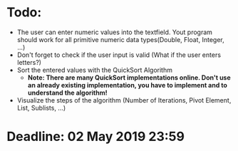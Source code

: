 # Todo:
* The user can enter numeric values into the textfield. Yout program should work for all primitive numeric data types(Double, Float, Integer, ...)
* Don't forget to check if the user input is valid (What if the user enters letters?)
* Sort the entered values with the QuickSort Algorithm
  * **Note: There are many QuickSort implementations online. Don't use an already existing implementation, you have to implement and to understand the algorithm!**
* Visualize the steps of the algorithm (Number of Iterations, Pivot Element, List, Sublists, ...)
# Deadline: 02 May 2019 23:59
